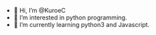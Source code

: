 - 👋 Hi, I’m @KuroeC
- 👀 I’m interested in python programming.
- 🌱 I’m currently learning python3 and Javascript.

<!---
KuroeC/KuroeC is a ✨ special ✨ repository because its `README.md` (this file) appears on your GitHub profile.
You can click the Preview link to take a look at your changes.
--->
